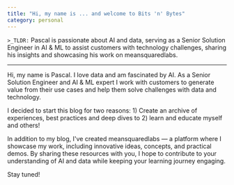 ```yaml
---
title: "Hi, my name is ... and welcome to Bits 'n' Bytes"
category: personal
---
```


`>_TLDR:`
Pascal is passionate about AI and data, serving as a Senior Solution Engineer in AI & ML to assist customers with technology challenges, sharing his insights and showcasing his work on meansquaredlabs.

---

Hi, my name is Pascal. I love data and am fascinated by AI. As a Senior Solution Engineer and AI & ML expert I work with customers to generate value from their use cases and help them solve challenges with data and technology.

I decided to start this blog for two reasons: 1) Create an archive of experiences, best practices and deep dives to 2) learn and educate myself and others!

In addition to my blog, I've created meansquaredlabs — a platform where I showcase my work, including innovative ideas, concepts, and practical demos. By sharing these resources with you, I hope to contribute to your understanding of AI and data while keeping your learning journey engaging.

Stay tuned!
